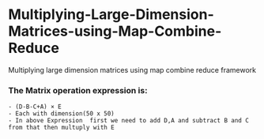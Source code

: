 # Multiplying-Large-Dimension-Matrices-using-Map-Combine-Reduce
Multiplying large dimension matrices using map combine reduce framework
### The Matrix operation expression is:
	- (D-B-C+A) × E
	- Each with dimension(50 x 50)
	- In above Expression  first we need to add D,A and subtract B and C from that then multuply with E
